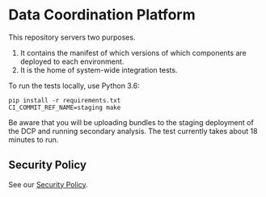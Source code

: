 # Data Coordination Platform

This repository servers two purposes.

1. It contains the manifest of which versions of which components
   are deployed to each environment.
2. It is the home of system-wide integration tests.

To run the tests locally, use Python 3.6:

    pip install -r requirements.txt
    CI_COMMIT_REF_NAME=staging make

Be aware that you will be uploading bundles to the staging deployment of the DCP and running secondary analysis.
The test currently takes about 18 minutes to run.

## Security Policy
See our [Security Policy](SECURITY.md).

